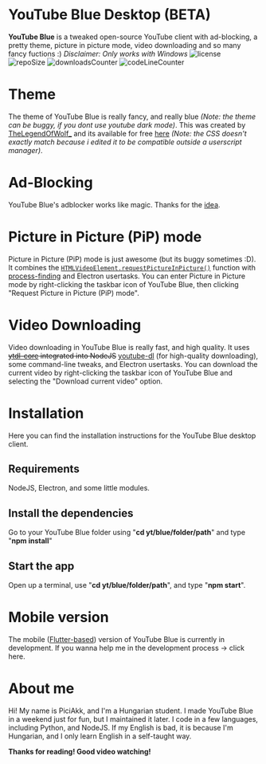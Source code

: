 # YouTube Blue Desktop (BETA)

**YouTube Blue** is a tweaked open-source YouTube client with ad-blocking, a pretty theme, picture in picture mode, video downloading and so many fancy fuctions :)
*Disclaimer: Only works with Windows*
![license](https://img.shields.io/github/license/youtube-blue/youtube-blue-desktop?color=%23219fca)
![repoSize](https://img.shields.io/github/repo-size/youtube-blue/youtube-blue-desktop?color=%23219fca)
![downloadsCounter](https://img.shields.io/github/downloads/youtube-blue/youtube-blue-desktop/total?color=%23219fca)
![codeLineCounter](https://tokei.rs/b1/github/youtube-blue/youtube-blue-desktop?category=code)
# Theme

The theme of YouTube Blue is really fancy, and really blue *(Note: the theme can be buggy, if you dont use youtube dark mode)*. This was created by [TheLegendOfWolf_](https://userstyles.org/users/956934 "The UserStyles profile of TheLegendOfWolf_") and its available for free [here]("https://userstyles.org/styles/195233/blue-youtube-by-thelegendofwolf-3683) *(Note: the CSS doesn't exactly match because i edited it to be compatible outside a userscript manager)*.

# Ad-Blocking

YouTube Blue's adblocker works like magic. Thanks for the [idea](https://dev.to/penge/chrome-extension-that-skips-youtube-ads-steps-how-to-create-it-3ibp#3-how-skip-ad-works).

# Picture in Picture (PiP) mode

Picture in Picture (PiP) mode is just awesome (but its buggy sometimes :D). It combines the [`HTMLVideoElement.requestPictureInPicture()`](https://developer.mozilla.org/en-US/docs/Web/API/HTMLVideoElement/requestPictureInPicture) function with [process-finding](https://www.npmjs.com/package/find-process) and Electron usertasks. You can enter Picture in Picture mode by right-clicking the taskbar icon of YouTube Blue, then clicking "Request Picture in Picture (PiP) mode".



# Video Downloading

Video downloading in YouTube Blue is really fast, and high quality. It uses ~~[ytdl-core](https://github.com/ytdl-org/youtube-dl) integrated into NodeJS~~ [youtube-dl](https://github.com/ytdl-org/youtube-dl) (for high-quality downloading), some command-line tweaks, and Electron usertasks. You can download the current video by right-clicking the taskbar icon of YouTube Blue and selecting the "Download current video" option.

# Installation

Here you can find the installation instructions for the YouTube Blue desktop client.

## Requirements

NodeJS, Electron, and some little modules.

## Install the dependencies

Go to your YouTube Blue folder using "**cd yt/blue/folder/path**" and type "**npm install**"

## Start the app

Open up a terminal, use "**cd yt/blue/folder/path**", and type "**npm start**".


# Mobile version

The mobile ([Flutter-based](https://flutter.dev)) version of YouTube Blue is currently in development. If you wanna help me in the development process -> click here.

# About me

Hi! My name is PiciAkk, and I'm a Hungarian student. I made YouTube Blue in a weekend just for fun, but I maintained it later. I code in a few languages, including Python, and NodeJS. If my English is bad, it is because I'm Hungarian, and I only learn English in a self-taught way.

**Thanks for reading! Good video watching!**
